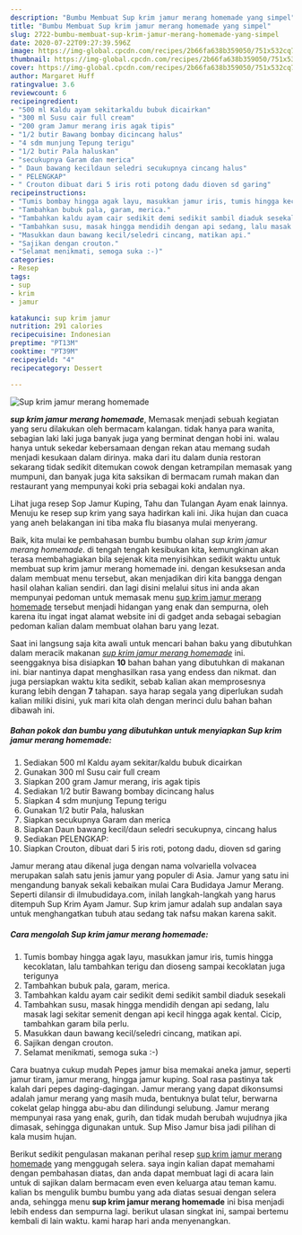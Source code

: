 ```yaml
---
description: "Bumbu Membuat Sup krim jamur merang homemade yang simpel"
title: "Bumbu Membuat Sup krim jamur merang homemade yang simpel"
slug: 2722-bumbu-membuat-sup-krim-jamur-merang-homemade-yang-simpel
date: 2020-07-22T09:27:39.596Z
image: https://img-global.cpcdn.com/recipes/2b66fa638b359050/751x532cq70/sup-krim-jamur-merang-homemade-foto-resep-utama.jpg
thumbnail: https://img-global.cpcdn.com/recipes/2b66fa638b359050/751x532cq70/sup-krim-jamur-merang-homemade-foto-resep-utama.jpg
cover: https://img-global.cpcdn.com/recipes/2b66fa638b359050/751x532cq70/sup-krim-jamur-merang-homemade-foto-resep-utama.jpg
author: Margaret Huff
ratingvalue: 3.6
reviewcount: 6
recipeingredient:
- "500 ml Kaldu ayam sekitarkaldu bubuk dicairkan"
- "300 ml Susu cair full cream"
- "200 gram Jamur merang iris agak tipis"
- "1/2 butir Bawang bombay dicincang halus"
- "4 sdm munjung Tepung terigu"
- "1/2 butir Pala haluskan"
- "secukupnya Garam dan merica"
- " Daun bawang kecildaun seledri secukupnya cincang halus"
- " PELENGKAP"
- " Crouton dibuat dari 5 iris roti potong dadu dioven sd garing"
recipeinstructions:
- "Tumis bombay hingga agak layu, masukkan jamur iris, tumis hingga kecoklatan, lalu tambahkan terigu dan dioseng sampai kecoklatan juga terigunya"
- "Tambahkan bubuk pala, garam, merica."
- "Tambahkan kaldu ayam cair sedikit demi sedikit sambil diaduk sesekali"
- "Tambahkan susu, masak hingga mendidih dengan api sedang, lalu masak lagi sekitar semenit dengan api kecil hingga agak kental. Cicip, tambahkan garam bila perlu."
- "Masukkan daun bawang kecil/seledri cincang, matikan api."
- "Sajikan dengan crouton."
- "Selamat menikmati, semoga suka :-)"
categories:
- Resep
tags:
- sup
- krim
- jamur

katakunci: sup krim jamur 
nutrition: 291 calories
recipecuisine: Indonesian
preptime: "PT13M"
cooktime: "PT39M"
recipeyield: "4"
recipecategory: Dessert

---
```



![Sup krim jamur merang homemade](https://img-global.cpcdn.com/recipes/2b66fa638b359050/751x532cq70/sup-krim-jamur-merang-homemade-foto-resep-utama.jpg)

<b><i>sup krim jamur merang homemade</i></b>, Memasak menjadi sebuah kegiatan yang seru dilakukan oleh bermacam kalangan. tidak hanya para wanita, sebagian laki laki juga banyak juga yang berminat dengan hobi ini. walau hanya untuk sekedar kebersamaan dengan rekan atau memang sudah menjadi kesukaan dalam dirinya. maka dari itu dalam dunia restoran sekarang tidak sedikit ditemukan cowok dengan ketrampilan memasak yang mumpuni, dan banyak juga kita saksikan di bermacam rumah makan dan restaurant yang mempunyai koki pria sebagai koki andalan nya.

Lihat juga resep Sop Jamur Kuping, Tahu dan Tulangan Ayam enak lainnya. Menuju ke resep sup krim yang saya hadirkan kali ini. Jika hujan dan cuaca yang aneh belakangan ini tiba maka flu biasanya mulai menyerang.

Baik, kita mulai ke pembahasan bumbu bumbu olahan <i>sup krim jamur merang homemade</i>. di tengah tengah kesibukan kita, kemungkinan akan terasa membahagiakan bila sejenak kita menyisihkan sedikit waktu untuk membuat sup krim jamur merang homemade ini. dengan kesuksesan anda dalam membuat menu tersebut, akan menjadikan diri kita bangga dengan hasil olahan kalian sendiri. dan lagi disini melalui situs ini anda akan mempunyai pedoman untuk memasak menu <u>sup krim jamur merang homemade</u> tersebut menjadi hidangan yang enak dan sempurna, oleh karena itu ingat ingat alamat website ini di gadget anda sebagai sebagian pedoman kalian dalam membuat olahan baru yang lezat.


Saat ini langsung saja kita awali untuk mencari bahan baku yang dibutuhkan dalam meracik makanan <u><i>sup krim jamur merang homemade</i></u> ini. seenggaknya bisa disiapkan <b>10</b> bahan bahan yang dibutuhkan di makanan ini. biar nantinya dapat menghasilkan rasa yang endess dan nikmat. dan juga persiapkan waktu kita sedikit, sebab kalian akan memprosesnya kurang lebih dengan <b>7</b> tahapan. saya harap segala yang diperlukan sudah kalian miliki disini, yuk mari kita olah dengan merinci dulu bahan bahan dibawah ini.

<!--inarticleads1-->

##### Bahan pokok dan bumbu yang dibutuhkan untuk menyiapkan Sup krim jamur merang homemade:

1. Sediakan 500 ml Kaldu ayam sekitar/kaldu bubuk dicairkan
1. Gunakan 300 ml Susu cair full cream
1. Siapkan 200 gram Jamur merang, iris agak tipis
1. Sediakan 1/2 butir Bawang bombay dicincang halus
1. Siapkan 4 sdm munjung Tepung terigu
1. Gunakan 1/2 butir Pala, haluskan
1. Siapkan secukupnya Garam dan merica
1. Siapkan  Daun bawang kecil/daun seledri secukupnya, cincang halus
1. Sediakan  PELENGKAP:
1. Siapkan  Crouton, dibuat dari 5 iris roti, potong dadu, dioven sd garing


Jamur merang atau dikenal juga dengan nama volvariella volvacea merupakan salah satu jenis jamur yang populer di Asia. Jamur yang satu ini mengandung banyak sekali kebaikan mulai Cara Budidaya Jamur Merang. Seperti dilansir di ilmubudidaya.com, inilah langkah-langkah yang harus ditempuh Sup Krim Ayam Jamur. Sup krim jamur adalah sup andalan saya untuk menghangatkan tubuh atau sedang tak nafsu makan karena sakit. 

<!--inarticleads2-->

##### Cara mengolah Sup krim jamur merang homemade:

1. Tumis bombay hingga agak layu, masukkan jamur iris, tumis hingga kecoklatan, lalu tambahkan terigu dan dioseng sampai kecoklatan juga terigunya
1. Tambahkan bubuk pala, garam, merica.
1. Tambahkan kaldu ayam cair sedikit demi sedikit sambil diaduk sesekali
1. Tambahkan susu, masak hingga mendidih dengan api sedang, lalu masak lagi sekitar semenit dengan api kecil hingga agak kental. Cicip, tambahkan garam bila perlu.
1. Masukkan daun bawang kecil/seledri cincang, matikan api.
1. Sajikan dengan crouton.
1. Selamat menikmati, semoga suka :-)


Cara buatnya cukup mudah Pepes jamur bisa memakai aneka jamur, seperti jamur tiram, jamur merang, hingga jamur kuping. Soal rasa pastinya tak kalah dari pepes daging-dagingan. Jamur merang yang dapat dikonsumsi adalah jamur merang yang masih muda, bentuknya bulat telur, berwarna cokelat gelap hingga abu-abu dan dilindungi selubung. Jamur merang mempunyai rasa yang enak, gurih, dan tidak mudah berubah wujudnya jika dimasak, sehingga digunakan untuk. Sup Miso Jamur bisa jadi pilihan di kala musim hujan. 

Berikut sedikit pengulasan makanan perihal resep <u>sup krim jamur merang homemade</u> yang menggugah selera. saya ingin kalian dapat memahami dengan pembahasan diatas, dan anda dapat membuat lagi di acara lain untuk di sajikan dalam bermacam even even keluarga atau teman kamu. kalian bs mengulik bumbu bumbu yang ada diatas sesuai dengan selera anda, sehingga menu <b>sup krim jamur merang homemade</b> ini bisa menjadi lebih endess dan sempurna lagi. berikut ulasan singkat ini, sampai bertemu kembali di lain waktu. kami harap hari anda menyenangkan.
